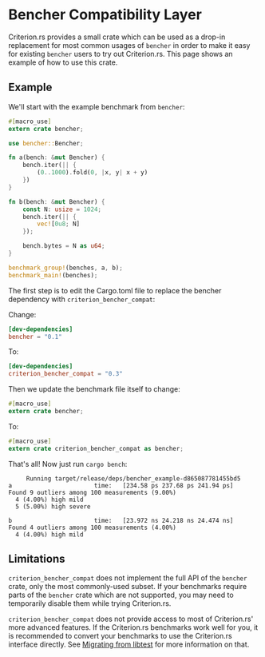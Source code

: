 # Bencher Compatibility Layer

Criterion.rs provides a small crate which can be used as a drop-in replacement for most common
usages of `bencher` in order to make it easy for existing `bencher` users to try out Criterion.rs.
This page shows an example of how to use this crate.

## Example

We'll start with the example benchmark from `bencher`:

```rust
#[macro_use]
extern crate bencher;

use bencher::Bencher;

fn a(bench: &mut Bencher) {
    bench.iter(|| {
        (0..1000).fold(0, |x, y| x + y)
    })
}

fn b(bench: &mut Bencher) {
    const N: usize = 1024;
    bench.iter(|| {
        vec![0u8; N]
    });

    bench.bytes = N as u64;
}

benchmark_group!(benches, a, b);
benchmark_main!(benches);
```

The first step is to edit the Cargo.toml file to replace the bencher dependency with 
`criterion_bencher_compat`:

Change: 

```toml
[dev-dependencies]
bencher = "0.1"
```

To:

```toml
[dev-dependencies]
criterion_bencher_compat = "0.3"
```

Then we update the benchmark file itself to change:

```rust
#[macro_use]
extern crate bencher;
```

To:

```rust
#[macro_use]
extern crate criterion_bencher_compat as bencher;
```

That's all! Now just run `cargo bench`:

```text
     Running target/release/deps/bencher_example-d865087781455bd5
a                       time:   [234.58 ps 237.68 ps 241.94 ps]
Found 9 outliers among 100 measurements (9.00%)
  4 (4.00%) high mild
  5 (5.00%) high severe

b                       time:   [23.972 ns 24.218 ns 24.474 ns]
Found 4 outliers among 100 measurements (4.00%)
  4 (4.00%) high mild
```

## Limitations

`criterion_bencher_compat` does not implement the full API of the `bencher` crate, only the most
commonly-used subset. If your benchmarks require parts of the `bencher` crate which are not 
supported, you may need to temporarily disable them while trying Criterion.rs.

`criterion_bencher_compat` does not provide access to most of Criterion.rs' more advanced features.
If the Criterion.rs benchmarks work well for you, it is recommended to convert your benchmarks to
use the Criterion.rs interface directly. See [Migrating from libtest](./migrating_from_libtest.md)
for more information on that.
